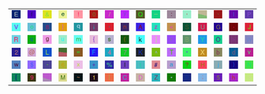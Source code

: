 <table>
<tr>
<td><img src="45.gif"></td>
<td><img src="66.gif"></td>
<td><img src="26.gif"></td>
<td><img src="65.gif"></td>
<td><img src="21.gif"></td>
<td><img src="30.gif"></td>
<td><img src="2F.gif"></td>
<td><img src="79.gif"></td>
<td><img src="51.gif"></td>
<td><img src="5F.gif"></td>
<td><img src="3A.gif"></td>
<td><img src="2C.gif"></td>
<td><img src="gr2.gif"></td>
<td><img src="60.gif"></td>
<td><img src="6C.gif"></td>
<td><img src="50.gif"></td>
</tr>
<tr>
<td><img src="56.gif"></td>
<td><img src="6F.gif"></td>
<td><img src="38.gif"></td>
<td><img src="7D.gif"></td>
<td><img src="71.gif"></td>
<td><img src="69.gif"></td>
<td><img src="27.gif"></td>
<td><img src="6E.gif"></td>
<td><img src="41.gif"></td>
<td><img src="7A.gif"></td>
<td><img src="3C.gif"></td>
<td><img src="53.gif"></td>
<td><img src="55.gif"></td>
<td><img src="47.gif"></td>
<td><img src="2E.gif"></td>
<td><img src="4A.gif"></td>
</tr>
<tr>
<td><img src="52.gif"></td>
<td><img src="63.gif"></td>
<td><img src="67.gif"></td>
<td><img src="75.gif"></td>
<td><img src="6D.gif"></td>
<td><img src="7B.gif"></td>
<td><img src="73.gif"></td>
<td><img src="28.gif"></td>
<td><img src="6B.gif"></td>
<td><img src="5D.gif"></td>
<td><img src="72.gif"></td>
<td><img src="42.gif"></td>
<td><img src="59.gif"></td>
<td><img src="4F.gif"></td>
<td><img src="3E.gif"></td>
<td><img src="57.gif"></td>
</tr>
<tr>
<td><img src="32.gif"></td>
<td><img src="40.gif"></td>
<td><img src="4C.gif"></td>
<td><img src="gr1.gif"></td>
<td><img src="3D.gif"></td>
<td><img src="46.gif"></td>
<td><img src="34.gif"></td>
<td><img src="37.gif"></td>
<td><img src="4B.gif"></td>
<td><img src="5E.gif"></td>
<td><img src="54.gif"></td>
<td><img src="22.gif"></td>
<td><img src="58.gif"></td>
<td><img src="62.gif"></td>
<td><img src="64.gif"></td>
<td><img src="76.gif"></td>
</tr>
<tr>
<td><img src="77.gif"></td>
<td><img src="24.gif"></td>
<td><img src="2D.gif"></td>
<td><img src="36.gif"></td>
<td><img src="78.gif"></td>
<td><img src="2B.gif"></td>
<td><img src="25.gif"></td>
<td><img src="49.gif"></td>
<td><img src="74.gif"></td>
<td><img src="23.gif"></td>
<td><img src="61.gif"></td>
<td><img src="3F.gif"></td>
<td><img src="48.gif"></td>
<td><img src="6A.gif"></td>
<td><img src="29.gif"></td>
<td><img src="4E.gif"></td>
</tr>
<tr>
<td><img src="5B.gif"></td>
<td><img src="39.gif"></td>
<td><img src="gr3.gif"></td>
<td><img src="4D.gif"></td>
<td><img src="7E.gif"></td>
<td><img src="31.gif"></td>
<td><img src="7C.gif"></td>
<td><img src="43.gif"></td>
<td><img src="44.gif"></td>
<td><img src="5A.gif"></td>
<td><img src="2A.gif"></td>
<td><img src="70.gif"></td>
<td><img src="3B.gif"></td>
<td><img src="35.gif"></td>
<td><img src="68.gif"></td>
<td><img src="33.gif"></td>
</tr>
</table>

